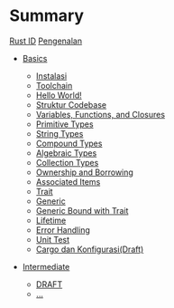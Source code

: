 # Summary

[Rust ID](../README.md)
[Pengenalan](./0_pengenalan.md)

- [Basics](basic/0_basic.md)
  - [Instalasi](basic/1_instalasi.md)
  - [Toolchain](basic/2_toolchain.md)
  - [Hello World!](basic/3_hello_world.md)
  - [Struktur Codebase](basic/4_struktur_codebase.md)
  - [Variables, Functions, and Closures](basic/5_variables_function_closure.md)
  - [Primitive Types](basic/6_primitive_types.md)
  - [String Types](basic/7_string_types.md)
  - [Compound Types](basic/8_compound_types.md)
  - [Algebraic Types](basic/9_algebraic_types.md)
  - [Collection Types](basic/10_collection_types.md)
  - [Ownership and Borrowing](basic/11_ownership_and_borrowing.md)
  - [Associated Items](basic/12_associated_items.md)
  - [Trait](basic/13_trait.md)
  - [Generic](basic/14_generic.md)
  - [Generic Bound with Trait](basic/15_generic_bound_with_trait.md)
  - [Lifetime](basic/16_lifetime.md)
  - [Error Handling](basic/17_error_handling.md)
  - [Unit Test](basic/18_unit_test.md)
  - [Cargo dan Konfigurasi(Draft)]()

- [Intermediate](intermediate/0_intermediate.md)
  - [DRAFT]()
  - [...]()